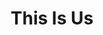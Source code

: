 ---
pid: MP178
title: This Is Us
location_transcription: Penn's Landing
zipcode: '19146'
outside_phl: 
neighborhood: Graduate Hospital,Naval Square,Southwest Center City
age: '39'
age_range: 30-39
instagram: 
image_file_name: MP_178.jpg
proposal_transcription: |-
  Procession up steps to arrive at a reflective stone.
  WE ARE a monument.
topic: Inclusivity,Philadelphia,Unity
topic_summary: 0, 0, 0
type: Interactive,Sculpture Statue
keywords_other: 
credit: Katherine
image_labels: |-
  -Mirror or black granite
  -people coming together
twitter: 
facebook: 
permalink: "/monuments/mp178/"
layout: item-page
---